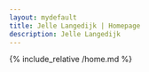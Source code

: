 ```yaml
---
layout: mydefault
title: Jelle Langedijk | Homepage
description: Jelle Langedijk
---
```


{% include_relative /home.md %}

